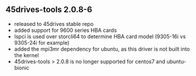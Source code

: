 ## 45drives-tools 2.0.8-6

* released to 45drives stable repo
* added support for 9600 series HBA cards
* lspci is used over storcli64 to determine HBA card model (9305-16i vs 9305-24i for example)
* added the mpi3mr dependency for ubuntu, as this driver is not built into the kernel
* 45drives-tools > 2.0.8 is no longer supported for centos7 and ubuntu-bionic